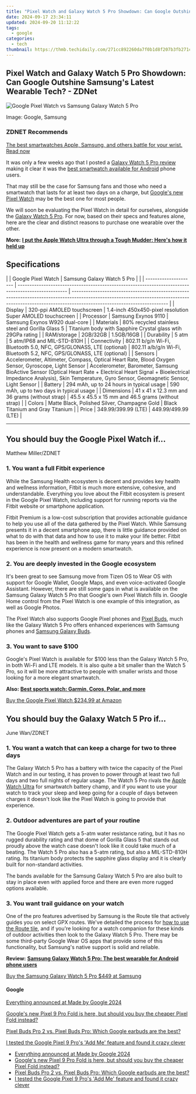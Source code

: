 ```yaml
---
title: "Pixel Watch and Galaxy Watch 5 Pro Showdown: Can Google Outshine Samsung's Latest Wearable Tech? - ZDNet"
date: 2024-09-17 23:34:11
updated: 2024-09-20 11:12:22
tags:
  - google
categories:
  - tech
thumbnail: https://thmb.techidaily.com/271cc892260da7f0b1d8f207b3fb271cd7c70ce8ff0fa954ebc9cead95a6f721.jpg
---
```


## Pixel Watch and Galaxy Watch 5 Pro Showdown: Can Google Outshine Samsung's Latest Wearable Tech? - ZDNet

![Google Pixel Watch vs Samsung Galaxy Watch 5 Pro](https://www.zdnet.com/a/img/resize/0bda219034d5f3116f13e54e35afa0b78015755c/2022/10/06/172e3354-a915-432d-95f0-098173f80d1f/google-pixel-watch-vs-samsung-galaxy-watch-5-pro.jpg?auto=webp&width=1280)

Image: Google, Samsung

### **ZDNET** Recommends

[The best smartwatches Apple, Samsung, and others battle for your wrist.  Read now](https://www.zdnet.com/article/best-smartwatch/)

It was only a few weeks ago that I posted a [Galaxy Watch 5 Pro review](https://www.zdnet.com/article/samsung-galaxy-watch-5-pro-review/) making it clear it was the [best smartwatch available for Android](https://www.zdnet.com/article/best-android-smartwatch/) phone users.

That may still be the case for Samsung fans and those who need a smartwatch that lasts for at least two days on a charge, but [Google's new Pixel Watch](https://buy.geni.us/Proxy.ashx?TSID=368250&GR%5FURL=https%3A%2F%2Fwww.amazon.com%2FGoogle-Smartwatch-Polished-Stainless-Charcoal%2Fdp%2FB0BDSMLQ6K%3Ftag%3Dzd-buy-button-20%26ascsubtag%3D%5F%5FCOM%5FCLICK%5FID%5F%5F%7C209412af-0184-4c84-bb91-51c69a17667b%7Cdtp&dtb=1) may be the best one for most people. 

We will soon be evaluating the Pixel Watch in detail for ourselves, alongside the [Galaxy Watch 5 Pro](https://shop-links.co/link/?url=https%3A%2F%2Fwww.samsung.com%2Fus%2Fwatches%2Fgalaxy-watch5-pro%2F&publisher_slug=itechdaily19598&exclusive=1). For now, based on their specs and features alone, here are the clear and distinct reasons to purchase one wearable over the other. 

**More:** [**I put the Apple Watch Ultra through a Tough Mudder: Here's how it held up**](https://www.zdnet.com/article/apple-watch-ultra-review/)

## Specifications

| |  Google Pixel Watch | Samsung Galaxy Watch 5 Pro                                                                          |                                                                                                                                                                                                       |
| --------------------- | --------------------------------------------------------------------------------------------------- | ----------------------------------------------------------------------------------------------------------------------------------------------------------------------------------------------------- |
| Display               | 320-ppi AMOLED touchscreen                                                                          | 1.4-inch 450x450-pixel resolution Super AMOLED touchscreen                                                                                                                                            |
| Processor             | Samsung Exynos 9110                                                                                 | Samsung Exynos W920 dual-core                                                                                                                                                                         |
| Materials             | 80% recycled stainless steel and Gorilla Glass 5                                                    | Titanium body with Sapphire Crystal glass wtih 29GPa rating                                                                                                                                           |
| RAM/storage           | 2GB/32GB                                                                                            | 1.5GB/16GB                                                                                                                                                                                            |
| Durability            | 5 atm                                                                                               | 5 atm/IP68 and MIL-STD-810H                                                                                                                                                                           |
| Connectivity          | 802.11 b/g/n Wi-Fi, Bluetooth 5.0, NFC, GPS/GLONASS, LTE (optional)                                 | 802.11 a/b/g/n Wi-Fi, Bluetooth 5.2, NFC, GPS/GLONASS, LTE (optional)                                                                                                                                 |
| Sensors               | Accelerometer, Altimeter, Compass, Optical Heart Rate, Blood Oxygen Sensor, Gyroscope, Light Sensor | Accelerometer, Barometer, Samsung BioActive Sensor (Optical Heart Rate + Electrical Heart Signal + Bioelectrical Impedance Analysis), Skin Temperature, Gyro Sensor, Geomagnetic Sensor, Light Sensor |
| Battery               | 294 mAh, up to 24 hours in typical usage                                                            | 590 mAh, up to two days in typical usage                                                                                                                                                              |
| Dimensions            | 41 x 41 x 12.3 mm and 36 grams (without strap)                                                      | 45.5 x 45.5 x 15 mm and 46.5 grams (without strap)                                                                                                                                                    |
| Colors                | Matte Black, Polished Silver, Champagne Gold                                                        | Black Titanium and Gray Titanium                                                                                                                                                                      |
| Price                 | $349.99/$399.99 (LTE)                                                                               | $449.99/$499.99 (LTE)                                                                                                                                                                                 |

---

##  You should buy the Google Pixel Watch if... 

Matthew Miller/ZDNET

###  1\. You want a full Fitbit experience 

While the Samsung Health ecosystem is decent and provides key health and wellness information, Fitbit is much more extensive, cohesive, and understandable. Everything you love about the Fitbit ecosystem is present in the Google Pixel Watch, including support for running reports via the Fitbit website or smartphone application. 

Fitbit Premium is a low-cost subscription that provides actionable guidance to help you use all of the data gathered by the Pixel Watch. While Samsung presents it in a decent smartphone app, there is little guidance provided on what to do with that data and how to use it to make your life better. Fitbit has been in the health and wellness game for many years and this refined experience is now present on a modern smartwatch. 

###  2\. You are deeply invested in the Google ecosystem 

It's been great to see Samsung move from Tizen OS to Wear OS with support for Google Wallet, Google Maps, and even voice-activated Google Assistant. However, there are still some gaps in what is available on the Samsung Galaxy Watch 5 Pro that Google's own Pixel Watch fills in. Google Home control from the Pixel Watch is one example of this integration, as well as Google Photos. 

The Pixel Watch also supports Google Pixel phones and [Pixel Buds](https://buy.geni.us/Proxy.ashx?TSID=368250&GR%5FURL=https%3A%2F%2Fwww.amazon.com%2FGoogle-Pixel-Buds-Pro-Headphones%2Fdp%2FB0B1N7RT74%2F%3Ftag%3Dzd-buy-button-20%26ascsubtag%3D%5F%5FCOM%5FCLICK%5FID%5F%5F%7C209412af-0184-4c84-bb91-51c69a17667b%7Cdtp&dtb=1), much like the Galaxy Watch 5 Pro offers enhanced experiences with Samsung phones and [Samsung Galaxy Buds](https://shop-links.co/link/?url=https%3A%2F%2Fwww.samsung.com%2Fus%2Fmobile-audio%2Fgalaxy-buds2%2F&publisher_slug=itechdaily19598&exclusive=1). 

###  3\. You want to save $100 

Google's Pixel Watch is available for $100 less than the Galaxy Watch 5 Pro, in both Wi-Fi and LTE models. It is also quite a bit smaller than the Watch 5 Pro, so it will be more attractive to people with smaller wrists and those looking for a more elegant smartwatch. 

**Also:** [**Best sports watch: Garmin, Coros, Polar, and more**](https://www.zdnet.com/article/best-sports-watch/)

[Buy the Google Pixel Watch $234.99 at Amazon](https://buy.geni.us/Proxy.ashx?TSID=368250&GR%5FURL=https%3A%2F%2Fwww.amazon.com%2Fdp%2FB0BDSGHVMW%2Fref%3Dasc%5Fdf%5FB0BDSGHVMW1726311600000%3Fcreative%3D395261%26creativeASIN%3DB0BDSGHVMW%26linkCode%3Dasn%26tag%3Dzd-buy-button-20%26ascsubtag%3D%5F%5FCOM%5FCLICK%5FID%5F%5F%7C209412af-0184-4c84-bb91-51c69a17667b%7Cdtp&dtb=1)

##  You should buy the Galaxy Watch 5 Pro if... 

June Wan/ZDNET

###  1\. You want a watch that can keep a charge for two to three days 

The Galaxy Watch 5 Pro has a battery with twice the capacity of the Pixel Watch and in our testing, it has proven to power through at least two full days and two full nights of regular usage. The Watch 5 Pro rivals the [Apple Watch Ultra](https://apple.sjv.io/c/159047/435031/7613?&sharedId=zdnet&u=https%3A%2F%2Fwww.apple.com%2Fapple-watch-ultra%2F&subId1=zd-%5F%5FCOM%5FCLICK%5FID%5F%5F-dtp) for smartwatch battery champ, and if you want to use your watch to track your sleep and keep going for a couple of days between charges it doesn't look like the Pixel Watch is going to provide that experience. 

###  2\. Outdoor adventures are part of your routine 

The Google Pixel Watch gets a 5-atm water resistance rating, but it has no rugged durability rating and that dome of Gorilla Glass 5 that stands out proudly above the watch case doesn't look like it could take much of a beating. The Watch 5 Pro also has a 5-atm rating, but also a MIL-STD-810H rating. Its titanium body protects the sapphire glass display and it is clearly built for non-standard activities. 

The bands available for the Samsung Galaxy Watch 5 Pro are also built to stay in place even with applied force and there are even more rugged options available. 

###  3\. You want trail guidance on your watch 

One of the pro features advertised by Samsung is the Route tile that actively guides you on select GPX routes. We've detailed the process for [how to use the Route tile](https://www.zdnet.com/article/how-to-use-the-route-tile-on-the-samsung-galaxy-watch-5-pro/), and if you're looking for a watch companion for these kinds of outdoor activities then look to the Galaxy Watch 5 Pro. There may be some third-party Google Wear OS apps that provide some of this functionality, but Samsung's native support is solid and reliable. 

**Review:** [**Samsung Galaxy Watch 5 Pro: The best wearable for Android phone users**](https://www.zdnet.com/article/samsung-galaxy-watch-5-pro-review/)

[Buy the Samsung Galaxy Watch 5 Pro $449 at Samsung](https://shop-links.co/link/?url=https%3A%2F%2Fwww.samsung.com%2Fus%2Fwatches%2Fgalaxy-watch5%2Fbuy%2F%3FskipDevice%3Dgalaxy-watch5-pro&publisher_slug=itechdaily19598&exclusive=1)

#### Google

[Everything announced at Made by Google 2024](https://www.zdnet.com/article/everything-announced-at-made-by-google-2024-pixel-9-pro-fold-gemini-watch-3-and-more/ "Everything announced at Made by Google 2024")

[Google's new Pixel 9 Pro Fold is here, but should you buy the cheaper Pixel Fold instead?](https://www.zdnet.com/article/google-pixel-9-pro-fold-vs-pixel-fold/ "Google's new Pixel 9 Pro Fold is here, but should you buy the cheaper Pixel Fold instead?")

[Pixel Buds Pro 2 vs. Pixel Buds Pro: Which Google earbuds are the best?](https://www.zdnet.com/article/pixel-buds-pro-2-vs-pixel-buds-pro-which-google-earbuds-are-the-best/ "Pixel Buds Pro 2 vs. Pixel Buds Pro: Which Google earbuds are the best?")

[I tested the Google Pixel 9 Pro's 'Add Me' feature and found it crazy clever](https://www.zdnet.com/article/the-google-pixel-9-pros-add-me-feature-is-an-ar-camera-tool-youll-actually-use/ "I tested the Google Pixel 9 Pro's 'Add Me' feature and found it crazy clever")

* [Everything announced at Made by Google 2024](https://www.zdnet.com/article/everything-announced-at-made-by-google-2024-pixel-9-pro-fold-gemini-watch-3-and-more/ "Everything announced at Made by Google 2024")
* [Google's new Pixel 9 Pro Fold is here, but should you buy the cheaper Pixel Fold instead?](https://www.zdnet.com/article/google-pixel-9-pro-fold-vs-pixel-fold/ "Google's new Pixel 9 Pro Fold is here, but should you buy the cheaper Pixel Fold instead?")
* [Pixel Buds Pro 2 vs. Pixel Buds Pro: Which Google earbuds are the best?](https://www.zdnet.com/article/pixel-buds-pro-2-vs-pixel-buds-pro-which-google-earbuds-are-the-best/ "Pixel Buds Pro 2 vs. Pixel Buds Pro: Which Google earbuds are the best?")
* [I tested the Google Pixel 9 Pro's 'Add Me' feature and found it crazy clever](https://www.zdnet.com/article/the-google-pixel-9-pros-add-me-feature-is-an-ar-camera-tool-youll-actually-use/ "I tested the Google Pixel 9 Pro's 'Add Me' feature and found it crazy clever")

<ins class="adsbygoogle"
     style="display:block"
     data-ad-format="autorelaxed"
     data-ad-client="ca-pub-7571918770474297"
     data-ad-slot="1223367746"></ins>



<ins class="adsbygoogle"
     style="display:block"
     data-ad-client="ca-pub-7571918770474297"
     data-ad-slot="8358498916"
     data-ad-format="auto"
     data-full-width-responsive="true"></ins>
